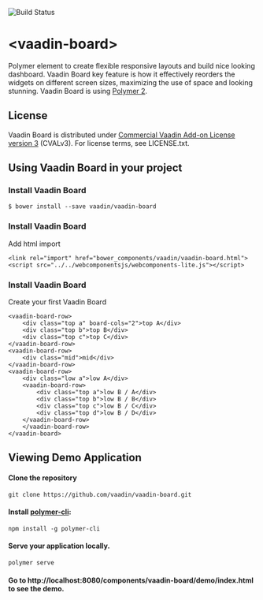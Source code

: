 ![Build Status](https://travis-ci.org/vaadin/vaadin-board.svg?branch=master)

# \<vaadin-board\>

Polymer element to create flexible responsive layouts and build nice looking dashboard.
Vaadin Board key feature is how it effectively reorders the widgets on different screen sizes, maximizing the use of space and looking stunning.
Vaadin Board is using [Polymer 2](https://github.com/polymer/polymer/tree/2.0-preview).

## License

Vaadin Board is distributed under [Commercial Vaadin Add-on License version 3](http://vaadin.com/license/cval-3) (CVALv3). For license terms, see LICENSE.txt.

## Using Vaadin Board in your project

### Install Vaadin Board
```
$ bower install --save vaadin/vaadin-board
```

### Install Vaadin Board
 Add html import
```
<link rel="import" href="bower_components/vaadin/vaadin-board.html">
<script src="../../webcomponentsjs/webcomponents-lite.js"></script>
```
### Install Vaadin Board
 Create your first Vaadin Board
```
<vaadin-board-row>
    <div class="top a" board-cols="2">top A</div>
    <div class="top b">top B</div>
    <div class="top c">top C</div>
</vaadin-board-row>
<vaadin-board-row>
    <div class="mid">mid</div>
</vaadin-board-row>
<vaadin-board-row>
    <div class="low a">low A</div>
    <vaadin-board-row>
        <div class="top a">low B / A</div>
        <div class="top b">low B / B</div>
        <div class="top c">low B / C</div>
        <div class="top d">low B / D</div>
    </vaadin-board-row>
    </vaadin-board-row>
</vaadin-board>
```

## Viewing Demo Application

#### Clone the repository
`git clone https://github.com/vaadin/vaadin-board.git`
#### Install [polymer-cli](https://www.npmjs.com/package/polyserve):
`npm install -g polymer-cli`
#### Serve your application locally.
`polymer serve`
#### Go to http://localhost:8080/components/vaadin-board/demo/index.html to see the demo.
